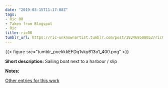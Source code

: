 ```yaml
---
date: "2019-03-15T11:17:08Z"
tags:
- Ric 08
- Taken from Blogspot
- Ric
title: ric08
tumblr_url: https://ric-unknownartist.tumblr.com/post/183469508052/ric08
---
```

{{< figure src="tumblr_poekkkEFDq1vky613o1_400.png" >}} 

**Short description:** Sailing boat next to a harbour / slip

**Notes:**

[Other entries for this work](/tags/Ric-08)

